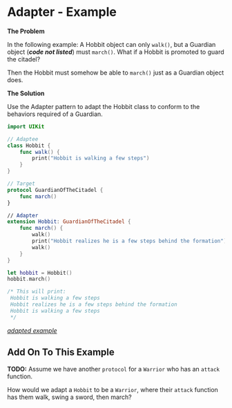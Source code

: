 
# Adapter - Example

**The Problem**

In the following example: A Hobbit object can only `walk()`, but a Guardian object (__*code not listed*__) must `march()`. What if a Hobbit is promoted to guard the citadel?

Then the Hobbit must somehow be able to `march()` just as a Guardian object does.

<!-- > -->

**The Solution**

Use the Adapter pattern to adapt the Hobbit class to conform to the behaviors required of a Guardian.

<!-- > -->

```swift
import UIKit

// Adaptee
class Hobbit {
    func walk() {
        print("Hobbit is walking a few steps")
    }
}

// Target
protocol GuardianOfTheCitadel {
    func march()
}

// Adapter
extension Hobbit: GuardianOfTheCitadel {
    func march() {
        walk()
        print("Hobbit realizes he is a few steps behind the formation")
        walk()
    }
}

let hobbit = Hobbit()
hobbit.march()

/* This will print:
 Hobbit is walking a few steps
 Hobbit realizes he is a few steps behind the formation
 Hobbit is walking a few steps
 */
```

*[adapted example]( https://medium.com/jeremy-codes/adapter-pattern-in-swift-7332e178f112)*

<!-- > -->

## Add On To This Example

**TODO:** Assume we have another `protocol` for a `Warrior` who has an `attack` function.

How would we adapt a `Hobbit` to be a `Warrior`, where their `attack` function has them walk, swing a sword, then march?
